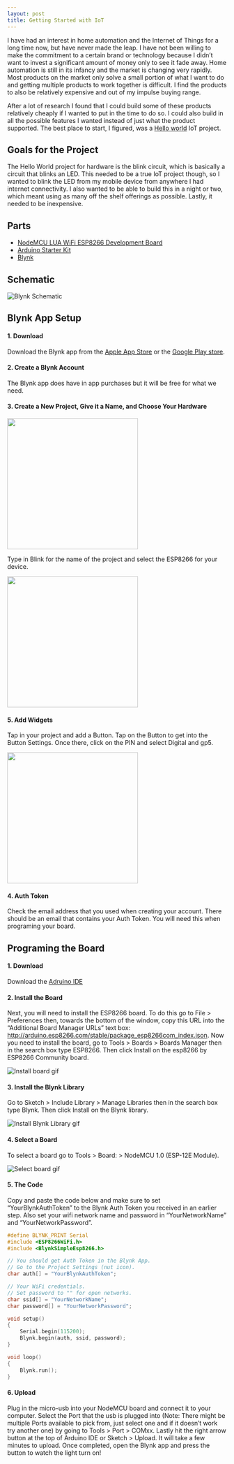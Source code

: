 ```yaml
---
layout: post
title: Getting Started with IoT
---
```


I have had an interest in home automation and the Internet of Things for a long time now, but have never made the leap. I have not been willing to make the commitment to a certain brand or technology because I didn’t want to invest a significant amount of money only to see it fade away. Home automation is still in its infancy and the market is changing very rapidly. Most products on the market only solve a small portion of what I want to do and getting multiple products to work together is difficult. I find the products to also be relatively expensive and out of my impulse buying range.

After a lot of research I found that I could build some of these products relatively cheaply if I wanted to put in the time to do so. I could also build in all the possible features I wanted instead of just what the product supported. The best place to start, I figured, was a [Hello world](https://en.wikipedia.org/wiki/%22Hello,_World!%22_program) IoT project.

## Goals for the Project

The Hello World project for hardware is the blink circuit, which is basically a circuit that blinks an LED. This needed to be a true IoT project though, so I wanted to blink the LED from my mobile device from anywhere I had internet connectivity. I also wanted to be able to build this in a night or two, which meant using as many off the shelf offerings as possible. Lastly, it needed to be inexpensive.

## Parts

- [NodeMCU LUA WiFi ESP8266 Development Board](http://amzn.to/2iYBeTo)
- [Arduino Starter Kit](http://amzn.to/2jWg3ku)
- [Blynk](http://www.blynk.cc/)

## Schematic

![Blynk Schematic](../images/20180102/blinkschematic.png)

## Blynk App Setup

#### 1. Download

Download the Blynk app from the [Apple App Store](https://itunes.apple.com/us/app/blynk-control-arduino-raspberry/id808760481?ls=1&mt=8) or the [Google Play store](https://play.google.com/store/apps/details?id=cc.blynk).

#### 2. Create a Blynk Account

The Blynk app does have in app purchases but it will be free for what we need.

#### 3. Create a New Project, Give it a Name, and Choose Your Hardware

<img src="../images/20180102/Screenshot_Blynk_Create_Project.png" width="300" />

Type in Blink for the name of the project and select the ESP8266 for your device.

<img src="../images/20180102/Screenshot_Blynk_Set_Name.png" width="300" />

#### 5. Add Widgets

Tap in your project and add a Button. Tap on the Button to get into the Button Settings. Once there, click on the PIN and select Digital and gp5.

<img src="../images/20180102/Screenshot_Blynk_Create_Button.png" width="300" />

#### 4. Auth Token

Check the email address that you used when creating your account. There should be an email that contains your Auth Token. You will need this when programing your board.

## Programing the Board

#### 1. Download

Download the [Adruino IDE](https://www.arduino.cc/en/main/software)

#### 2. Install the Board

Next, you will need to install the ESP8266 board. To do this go to File > Preferences then, towards the bottom of the window, copy this URL into the “Additional Board Manager URLs” text box: http://arduino.esp8266.com/stable/package_esp8266com_index.json.
Now you need to install the board, go to Tools > Boards > Boards Manager then in the search box type ESP8266. Then click Install on the esp8266 by ESP8266 Community board.

![Install board gif](../images/20180102/install_esp8266.gif)

#### 3. Install the Blynk Library

Go to Sketch > Include Library > Manage Libraries then in the search box type Blynk. Then click Install on the Blynk library.

![Install Blynk Library gif](../images/20180102/install_blynk.gif)

#### 4. Select a Board

To select a board go to Tools > Board: > NodeMCU 1.0 (ESP-12E Module).

![Select board gif](../images/20180102/select_board.gif)

#### 5. The Code

Copy and paste the code below and make sure to set “YourBlynkAuthToken” to the Blynk Auth Token you received in an earlier step. Also set your wifi network name and password in “YourNetworkName” and “YourNetworkPassword”.

```c
#define BLYNK_PRINT Serial
#include <ESP8266WiFi.h>
#include <BlynkSimpleEsp8266.h>

// You should get Auth Token in the Blynk App.
// Go to the Project Settings (nut icon).
char auth[] = "YourBlynkAuthToken";

// Your WiFi credentials.
// Set password to "" for open networks.
char ssid[] = "YourNetworkName";
char password[] = "YourNetworkPassword";

void setup()
{
    Serial.begin(115200);
    Blynk.begin(auth, ssid, password);
}

void loop()
{
    Blynk.run();
}
```

#### 6. Upload

Plug in the micro-usb into your NodeMCU board and connect it to your computer. Select the Port that the usb is plugged into (Note: There might be multiple Ports available to pick from, just select one and if it doesn’t work try another one) by going to Tools > Port > COMxx. Lastly hit the right arrow button at the top of Arduino IDE or Sketch > Upload. It will take a few minutes to upload. Once completed, open the Blynk app and press the button to watch the light turn on!
